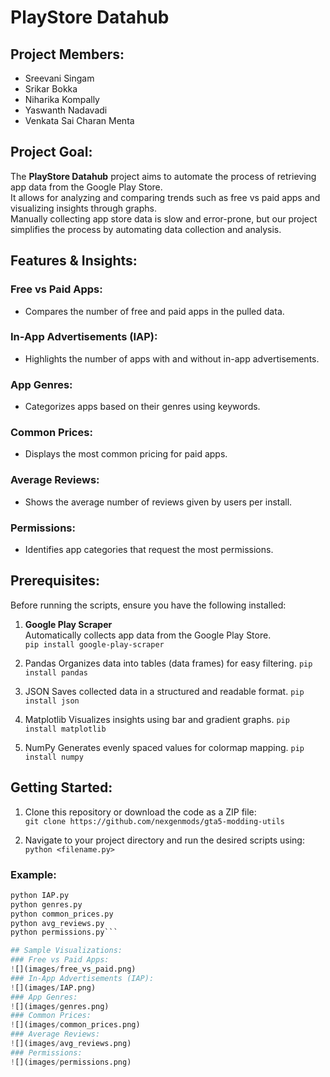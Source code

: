 # PlayStore Datahub

## Project Members:
- Sreevani Singam  
- Srikar Bokka  
- Niharika Kompally  
- Yaswanth Nadavadi  
- Venkata Sai Charan Menta  

## Project Goal:
The **PlayStore Datahub** project aims to automate the process of retrieving app data from the Google Play Store.  
It allows for analyzing and comparing trends such as free vs paid apps and visualizing insights through graphs.  
Manually collecting app store data is slow and error-prone, but our project simplifies the process by automating data collection and analysis.

## Features & Insights:
### Free vs Paid Apps:
- Compares the number of free and paid apps in the pulled data.

### In-App Advertisements (IAP):
- Highlights the number of apps with and without in-app advertisements.

### App Genres:
- Categorizes apps based on their genres using keywords.

### Common Prices:
- Displays the most common pricing for paid apps.

### Average Reviews:
- Shows the average number of reviews given by users per install.

### Permissions:
- Identifies app categories that request the most permissions.

## Prerequisites:
Before running the scripts, ensure you have the following installed:

1. **Google Play Scraper**  
Automatically collects app data from the Google Play Store.  
```pip install google-play-scraper```

2. Pandas
Organizes data into tables (data frames) for easy filtering.
```pip install pandas```

3. JSON
Saves collected data in a structured and readable format.
```pip install json```

4. Matplotlib
Visualizes insights using bar and gradient graphs.
```pip install matplotlib```

5. NumPy
Generates evenly spaced values for colormap mapping.
```pip install numpy```

## Getting Started:
1. Clone this repository or download the code as a ZIP file:  
```git clone https://github.com/nexgenmods/gta5-modding-utils```

2. Navigate to your project directory and run the desired scripts using:
```python <filename.py>```

### Example:
```python free_vs_paid.py
python IAP.py
python genres.py
python common_prices.py
python avg_reviews.py
python permissions.py```

## Sample Visualizations:
### Free vs Paid Apps:
![](images/free_vs_paid.png)
### In-App Advertisements (IAP):
![](images/IAP.png)
### App Genres:
![](images/genres.png)
### Common Prices:
![](images/common_prices.png)
### Average Reviews:
![](images/avg_reviews.png)
### Permissions:
![](images/permissions.png)